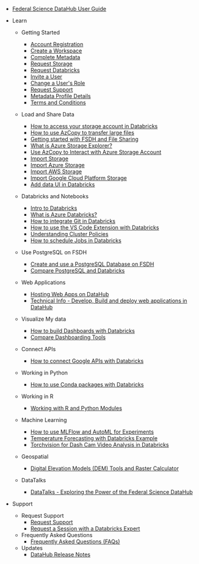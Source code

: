 - [Federal Science DataHub User Guide](/UserGuide/User-Guide.md)

- Learn [](Icon:LibraryBooks)
  - Getting Started
    - [Account Registration](/UserGuide/Preregistration/Preregistration.md)
    - [Create a Workspace](/UserGuide/GettingStarted/Creating-a-workspace.md)
    - [Complete Metadata](/UserGuide/GettingStarted/Complete-metadata.md)
    - [Request Storage](/UserGuide/GettingStarted/Request-storage.md)
    - [Request Databricks](/UserGuide/GettingStarted/Request-databricks.md)
    - [Invite a User](/UserGuide/GettingStarted/Invite-a-user.md)
    - [Change a User's Role](/UserGuide/GettingStarted/Change-a-user-role.md)
    <!-- - [Monitor Costs](/UserGuide/GettingStarted/Monitor-workspace-costs.md) -->
    - [Request Support](/UserGuide/GettingStarted/Logging-a-ticket.md)
    - [Metadata Profile Details](/UserGuide/Workspace/Workspace-Profile-Metadata.md)
    - [Terms and Conditions](/UserGuide/POC-Terms-And-Conditions.md)

  - Load and Share Data
    - [How to access your storage account in Databricks](/UserGuide/Databricks/Access-your-storage-account-in-Databricks.md)
    - [How to use AzCopy to transfer large files](/UserGuide/Databricks/AzCopy.md)      
    - [Getting started with FSDH and File Sharing](/UserGuide/Tutorials/UseCase1.md)
    - [What is Azure Storage Explorer?](/UserGuide/Storage/Datahub-AzureStorage.md)
    - [Use AzCopy to Interact with Azure Storage Account](/UserGuide/Storage/Use-AzCopy.md)
    - [Import Storage](/UserGuide/Storage/Import-Storage.md)
    - [Import Azure Storage](/UserGuide/Storage/Import-Azure-Storage.md)
    - [Import AWS Storage](/UserGuide/Storage/Import-AWS-Storage.md)
    - [Import Google Cloud Platform Storage](/UserGuide/Storage/Import-GCP-Storage.md)
    - [Add data UI in Databricks](https://learn.microsoft.com/en-us/azure/databricks/ingestion/add-data/)

  - Databricks and Notebooks  
    - [Intro to Databricks](/UserGuide/Databricks/Databricks-101.md)
    - [What is Azure Databricks?](/UserGuide/Databricks/Databricks.md)
    - [How to integrate Git in Databricks](/UserGuide/Databricks/Git-Integration.md)
    - [How to use the VS Code Extension with Databricks](/UserGuide/Databricks/vscode_extension.md)
    - [Understanding Cluster Policies](/UserGuide/Databricks/Cluster-Policies.md)
    - [How to schedule Jobs in Databricks](/UserGuide/Databricks/Workflows.md)

  - Use PostgreSQL on FSDH
    - [Create and use a PostgreSQL Database on FSDH](/UserGuide/Database/Postgres.md)
    - [Compare PostgreSQL and Databricks](/UserGuide/Database/psql-databricks-comparison.md)

  - Web Applications
    - [Hosting Web Apps on DataHub](/UserGuide/WebApps/WebApps.md)
    - [Technical Info - Develop, Build and deploy web applications in DataHub](/UserGuide/Tutorials/Build-deploy-webapp.md)

  - Visualize My data
    - [How to build Dashboards with Databricks](/UserGuide/Databricks/Dashboarding.md)
    - [Compare Dashboarding Tools](/UserGuide/Databricks/Dashboarding-Tool-Comparison.md)

  - Connect APIs
    - [How to connect Google APIs with Databricks](/UserGuide/Databricks/Connecting-Google-API.md)

  - Working in Python
    - [How to use Conda packages with Databricks](/UserGuide/Databricks/Conda-Packages.md)  

  - Working in R
    - [Working with R and Python Modules](/UserGuide/Databricks/Modules.md)

  - Machine Learning
    - [How to use MLFlow and AutoML for Experiments](/UserGuide/Databricks/Experiments-Automl.md)
    - [Temperature Forecasting with Databricks Example](/UserGuide/Tutorials/SST-Forecasting.md)
    - [Torchvision for Dash Cam Video Analysis in Databricks](/UserGuide/Tutorials/Torchvision.md)
  
  - Geospatial
    - [Digital Elevation Models (DEM) Tools and Raster Calculator](https://www.statcan.gc.ca/en/wtc/online-lectures/qgis/2020020)

  - DataTalks
    - [DataTalks - Exploring the Power of the Federal Science DataHub](/UserGuide/Tutorials/DataTalks.md)

- Support [](Icon:HelpOutline)
  - Request Support
    - [Request Support](/UserGuide/GettingStarted/Logging-a-ticket.md)
    - [Request a Session with a Databricks Expert](/UserGuide/Databricks/Request-databricks-session.md)
  - Frequently Asked Questions
    - [Frequently Asked Questions (FAQs)](/UserGuide/FSDH-FAQs.md)
  - Updates 
    - [DataHub Release Notes](/UserGuide/Release-Notes.md)
